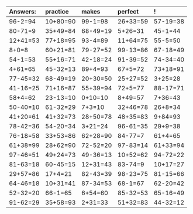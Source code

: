 | Answers: | practice | makes | perfect | ! |
| :--- | :--- | :--- | :--- | :--- |
| 96-2=94 | 10+80=90 | 99-1=98 | 26+33=59 | 57-19=38 | 
| 80-71=9 | 35+49=84 | 68-49=19 | 5+26=31 | 45-1=44 | 
| 12+41=53 | 77+18=95 | 93-4=89 | 11+64=75 | 55-5=50 | 
| 8+0=8 | 60+21=81 | 79-27=52 | 99-13=86 | 67-18=49 | 
| 54-1=53 | 55+16=71 | 42-18=24 | 91-39=52 | 74-34=40 | 
| 4+61=65 | 45-32=13 | 89+4=93 | 67+5=72 | 73+18=91 | 
| 77-45=32 | 68-49=19 | 20+30=50 | 25+27=52 | 3+25=28 | 
| 41-16=25 | 71+16=87 | 55+39=94 | 72+5=77 | 88-17=71 | 
| 58+4=62 | 23-13=10 | 0+10=10 | 8+49=57 | 7+36=43 | 
| 50-40=10 | 61-32=29 | 7+3=10 | 32+46=78 | 26+8=34 | 
| 41+20=61 | 41+32=73 | 28+50=78 | 48+35=83 | 9+84=93 | 
| 78-42=36 | 54-20=34 | 3+21=24 | 96-61=35 | 29+9=38 | 
| 76-18=58 | 33+53=86 | 62+28=90 | 84-77=7 | 61+4=65 | 
| 61+38=99 | 28+62=90 | 72-52=20 | 97-83=14 | 61+33=94 | 
| 97-46=51 | 49+24=73 | 49-36=13 | 10+52=62 | 94-72=22 | 
| 81-63=18 | 60-45=15 | 12+31=43 | 83-74=9 | 10+17=27 | 
| 29+57=86 | 17+4=21 | 82-43=39 | 98-23=75 | 81-15=66 | 
| 64-46=18 | 10+31=41 | 87-34=53 | 68-1=67 | 62-20=42 | 
| 52-32=20 | 66-1=65 | 6+54=60 | 85-32=53 | 65-16=49 | 
| 91-62=29 | 35+58=93 | 2+31=33 | 51+32=83 | 44-32=12 | 
